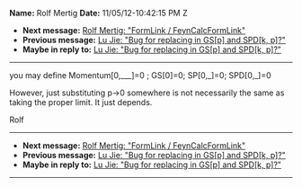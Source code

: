 **Name:** Rolf Mertig
**Date:** 11/05/12-10:42:15 PM Z

  - **Next message:** [Rolf Mertig: "FormLink /
    FeynCalcFormLink"](0719.html)
  - **Previous message:** [Lu Jie: "Bug for replacing in GS[p]
    and SPD[k, p]?"](0717.html)
  - **Maybe in reply to:** [Lu Jie: "Bug for replacing in GS[p]
    and SPD[k, p]?"](0717.html)

-----

you may define Momentum[0,\_\_\_]=0 ; GS[0]=0;
SP[0,\_]=0; SPD[0,\_]=0  

However, just substituting p-\>0 somewhere is not necessarily the same
as taking the proper limit. It just depends.  

Rolf  

-----

  - **Next message:** [Rolf Mertig: "FormLink /
    FeynCalcFormLink"](0719.html)
  - **Previous message:** [Lu Jie: "Bug for replacing in GS[p]
    and SPD[k, p]?"](0717.html)
  - **Maybe in reply to:** [Lu Jie: "Bug for replacing in GS[p]
    and SPD[k, p]?"](0717.html)

-----


